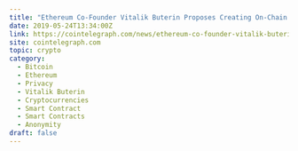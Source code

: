 ```yaml
---
title: "Ethereum Co-Founder Vitalik Buterin Proposes Creating On-Chain Ether Mixer"
date: 2019-05-24T13:34:00Z
link: https://cointelegraph.com/news/ethereum-co-founder-vitalik-buterin-proposes-creating-on-chain-ether-mixer?utm_medium=RSS&utm_source=hune
site: cointelegraph.com
topic: crypto
category:
  - Bitcoin
  - Ethereum
  - Privacy
  - Vitalik Buterin
  - Cryptocurrencies
  - Smart Contract
  - Smart Contracts
  - Anonymity
draft: false
---
```

